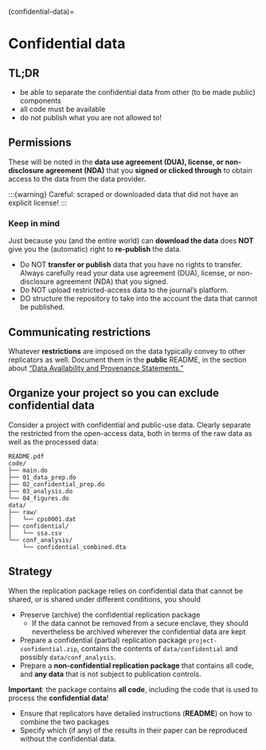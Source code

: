 (confidential-data)=
# Confidential data

## TL;DR

- be able to separate the confidential data from other (to be made public) components
- all code must be available
- do not publish what you are not allowed to!

## Permissions

These will be noted in the **data use agreement (DUA), license, or non-disclosure agreement (NDA)** that you **signed or clicked through** to obtain access to the data from the data provider.

:::{warning}
Careful: scraped or downloaded data that did not have an explicit license!
:::

### Keep in mind

Just because you (and the entire world) can **download the data** does **NOT** give you the (automatic) right to **re-publish** the data.

- Do NOT **transfer or publish** data that you have no rights to transfer. Always carefully read your data use agreement (DUA), license, or non-disclosure agreement (NDA) that you signed.
- Do NOT upload restricted-access data to the journal’s platform.
- DO structure the repository to take into the account the data that cannot be published.

## Communicating restrictions
Whatever **restrictions** are imposed on the data typically convey to other replicators as well. Document them in the **public** README, in the section about [“Data Availability and Provenance Statements.”](https://social-science-data-editors.github.io/template_README/template-README.html#data-availability-and-provenance-statements)


## Organize your project so you can exclude confidential data
Consider a project with confidential and public-use data. Clearly separate the restricted from the open-access data, both in terms of the raw data as well as the processed data:

```plaintext
README.pdf
code/
├── main.do
├── 01_data_prep.do
├── 02_confidential_prep.do
├── 03_analysis.do
└── 04_figures.do
data/
├── raw/
│   └── cps0001.dat
├── confidential/
│   └── ssa.csv
└── conf_analysis/
    └── confidential_combined.dta
```    
    
## Strategy
When the replication package relies on confidential data that cannot be shared, or is shared under different conditions, you should

- Preserve (archive) the confidential replication package
  - If the data cannot be removed from a secure enclave, they should nevertheless be archived wherever the confidential data are kept
- Prepare a confidential (partial) replication package `project-confidential.zip`, contains the contents of `data/confidential` and possibly `data/conf_analysis`.
- Prepare a **non-confidential replication package** that contains all code, and **any data** that is not subject to publication controls.

**Important**: the package contains **all code**, including the code that is used to process the **confidential data**!

- Ensure that replicators have detailed instructions (**README**) on how to combine the two packages
- Specify which (if any) of the results in their paper can be reproduced without the confidential data.





